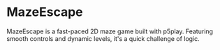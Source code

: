 # MazeEscape
MazeEscape is a fast-paced 2D maze game built with p5play. Featuring smooth controls and dynamic levels, it's a quick challenge of logic.
